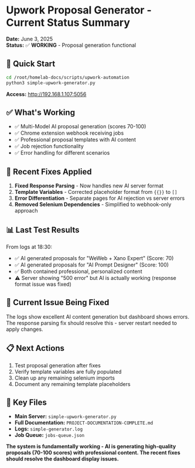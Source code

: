 # Upwork Proposal Generator - Current Status Summary

**Date:** June 3, 2025  
**Status:** ✅ **WORKING** - Proposal generation functional

## 🚀 **Quick Start**
```bash
cd /root/homelab-docs/scripts/upwork-automation
python3 simple-upwork-generator.py
```
**Access:** http://192.168.1.107:5056

## ✅ **What's Working**
- ✅ Multi-Model AI proposal generation (scores 70-100)
- ✅ Chrome extension webhook receiving jobs
- ✅ Professional proposal templates with AI content
- ✅ Job rejection functionality
- ✅ Error handling for different scenarios

## 🔧 **Recent Fixes Applied**
1. **Fixed Response Parsing** - Now handles new AI server format
2. **Template Variables** - Corrected placeholder format from `{{}}` to `[]`
3. **Error Differentiation** - Separate pages for AI rejection vs server errors
4. **Removed Selenium Dependencies** - Simplified to webhook-only approach

## 📊 **Last Test Results**
From logs at 18:30:
- ✅ AI generated proposals for "WeWeb + Xano Expert" (Score: 70)
- ✅ AI generated proposals for "AI Prompt Designer" (Score: 100)
- ✅ Both contained professional, personalized content
- ⚠️  Server showing "500 error" but AI is actually working (response format issue was fixed)

## 🔄 **Current Issue Being Fixed**
The logs show excellent AI content generation but dashboard shows errors. The response parsing fix should resolve this - server restart needed to apply changes.

## 📋 **Next Actions**
1. Test proposal generation after fixes
2. Verify template variables are fully populated
3. Clean up any remaining selenium imports
4. Document any remaining template placeholders

## 📁 **Key Files**
- **Main Server:** `simple-upwork-generator.py`
- **Full Documentation:** `PROJECT-DOCUMENTATION-COMPLETE.md`
- **Logs:** `simple-generator.log`
- **Job Queue:** `jobs-queue.json`

**The system is fundamentally working - AI is generating high-quality proposals (70-100 scores) with professional content. The recent fixes should resolve the dashboard display issues.** 